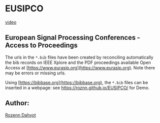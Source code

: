 # EUSIPCO


[video](https://user-images.githubusercontent.com/39035808/109388213-ac6fd000-78fd-11eb-955c-6e26d649471a.mp4) 



## European Signal Processing Conferences - Access to Proceedings

The urls  in the `*.bib` files have been created by reconciling automatically the bib records on IEEE Xplore and the PDF proceedings available Open Access at [https://www.eurasip.org](https://www.eurasip.org). Note there may be errors or missing urls. 

Using [https://bibbase.org](https://bibbase.org), the `*.bib` files can be inserted in a webpage: see https://roznn.github.io/EUSIPCO/ for Demo.

## Author: 

[Rozenn Dahyot](https://roznn.github.io/)
